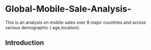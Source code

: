 # Global-Mobile-Sale-Analysis-
This is an analysis on mobile sales over 8 major countries and across various demographic ( age,location). 
## Introduction 
